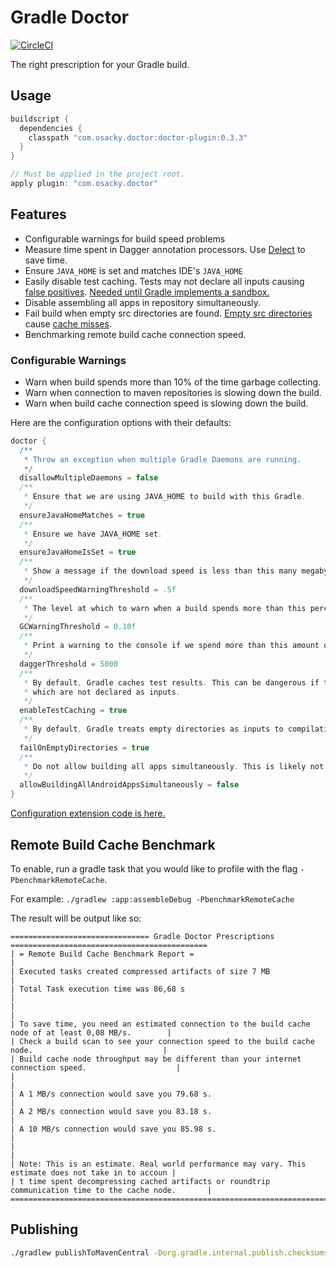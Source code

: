 # Gradle Doctor

[![CircleCI](https://circleci.com/gh/runningcode/gradle-doctor/tree/master.svg?style=svg)](https://circleci.com/gh/runningcode/gradle-doctor/tree/master)

The right prescription for your Gradle build.

## Usage

``` groovy
buildscript {
  dependencies {
    classpath "com.osacky.doctor:doctor-plugin:0.3.3"
  }
}

// Must be applied in the project root.
apply plugin: "com.osacky.doctor"
```

## Features
* Configurable warnings for build speed problems
* Measure time spent in Dagger annotation processors. Use [Delect](http://github.com/soundcloud/delect) to save time.
* Ensure `JAVA_HOME` is set and matches IDE's `JAVA_HOME`
* Easily disable test caching. Tests may not declare all inputs causing [false positives](https://github.com/gradle/gradle/issues/9151). [Needed until Gradle implements a sandbox.](https://github.com/gradle/gradle/issues/9210)
* Disable assembling all apps in repository simultaneously.
* Fail build when empty src directories are found. [Empty src directories](https://github.com/gradle/gradle/issues/2463) cause [cache misses](https://developers.soundcloud.com/blog/dagger-reflect).
* Benchmarking remote build cache connection speed.

### Configurable Warnings
* Warn when build spends more than 10% of the time garbage collecting.
* Warn when connection to maven repositories is slowing down the build.
* Warn when build cache connection speed is slowing down the build.

Here are the configuration options with their defaults:
``` groovy
doctor {
  /**
   * Throw an exception when multiple Gradle Daemons are running.
   */
  disallowMultipleDaemons = false
  /**
   * Ensure that we are using JAVA_HOME to build with this Gradle.
   */
  ensureJavaHomeMatches = true
  /**
   * Ensure we have JAVA_HOME set.
   */
  ensureJavaHomeIsSet = true
  /**
   * Show a message if the download speed is less than this many megabytes / sec.
   */
  downloadSpeedWarningThreshold = .5f
  /**
   * The level at which to warn when a build spends more than this percent garbage collecting.
   */
  GCWarningThreshold = 0.10f
  /**
   * Print a warning to the console if we spend more than this amount of time with Dagger annoation processors.
   */
  daggerThreshold = 5000
  /**
   * By default, Gradle caches test results. This can be dangerous if tests rely on timestamps, dates, or other files
   * which are not declared as inputs.
   */
  enableTestCaching = true
  /**
   * By default, Gradle treats empty directories as inputs to compilation tasks. This can cause cache misses.
   */
  failOnEmptyDirectories = true
  /**
   * Do not allow building all apps simultaneously. This is likely not what the user intended.
   */
  allowBuildingAllAndroidAppsSimultaneously = false
}
```
[Configuration extension code is here.](https://github.com/runningcode/gradle-doctor/blob/master/doctor-plugin/src/main/java/com/osacky/doctor/DoctorExtension.kt)

## Remote Build Cache Benchmark
To enable, run a gradle task that you would like to profile with the flag `-PbenchmarkRemoteCache`.

For example:
`./gradlew :app:assembleDebug -PbenchmarkRemoteCache`

The result will be output like so:
```
=============================== Gradle Doctor Prescriptions ============================================
| = Remote Build Cache Benchmark Report =                                                              |
| Executed tasks created compressed artifacts of size 7 MB                                             |
| Total Task execution time was 86,68 s                                                                |
|                                                                                                      |
| To save time, you need an estimated connection to the build cache node of at least 0,08 MB/s.        |
| Check a build scan to see your connection speed to the build cache node.                             |
| Build cache node throughput may be different than your internet connection speed.                    |
|                                                                                                      |
| A 1 MB/s connection would save you 79.68 s.                                                         |
| A 2 MB/s connection would save you 83.18 s.                                                         |
| A 10 MB/s connection would save you 85.98 s.                                                        |
|                                                                                                      |
| Note: This is an estimate. Real world performance may vary. This estimate does not take in to accoun |
| t time spent decompressing cached artifacts or roundtrip communication time to the cache node.       |
========================================================================================================
```

## Publishing
``` bash
./gradlew publishToMavenCentral -Dorg.gradle.internal.publish.checksums.insecure=true
```
